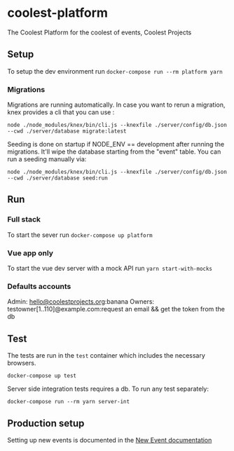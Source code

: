 # coolest-platform

The Coolest Platform for the coolest of events, Coolest Projects

## Setup

To setup the dev environment run `docker-compose run --rm platform yarn`

### Migrations

Migrations are running automatically. In case you want to rerun a migration, knex provides a cli that you can use :

`node ./node_modules/knex/bin/cli.js --knexfile ./server/config/db.json --cwd ./server/database migrate:latest`

Seeding is done on startup if NODE_ENV == development after running the migrations. It'll wipe the database starting from the "event" table.
You can run a seeding manually via:

`node ./node_modules/knex/bin/cli.js --knexfile ./server/config/db.json --cwd ./server/database seed:run`

## Run

### Full stack

To start the sever run `docker-compose up platform`

### Vue app only

To start the vue dev server with a mock API run `yarn start-with-mocks`

### Defaults accounts

Admin: hello@coolestprojects.org:banana
Owners: testowner[1..110]@example.com:request an email && get the token from the db

## Test

The tests are run in the `test` container
which includes the necessary browsers.

```
docker-compose up test
```

Server side integration tests requires a db. To run any test separately:

```
docker-compose run --rm yarn server-int
```

## Production setup

Setting up new events is documented in the [New Event documentation](new_event.md)
